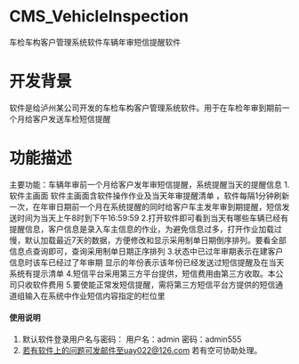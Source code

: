 # CMS_VehicleInspection
车检车构客户管理系统软件车辆年审短信提醒软件

# 开发背景
软件是给泸州某公司开发的车检车构客户管理系统软件。用于在车检年审到期前一个月给客户发送车检短信提醒

# 功能描述
主要功能：车辆年审前一个月给客户发年审短信提醒，系统提醒当天的提醒信息
1.软件主画面
软件主画面含软件操作作业及当天年审提醒清单 ，软件每隔1分钟刷新一次，在年审日期前一个月在系统提醒的同时给客户车主发年审到期提醒，短信发送时间为当天上午8时到下午16:59:59 
2.打开软件即可看到当天有哪些车辆已经有提醒信息，客户信息是录入车主信息的作业，为避免信息过多，打开作业加载过慢，默认加载最近7天的数据，方便修改和显示采用制单日期倒序排列。要看全部信息点查询即可，查询采用制单日期正序排列
3.状态中已过年审期表示在建客户信息时该车已经过了年审期 显示的年份表示该年份已经发送过短信提醒及在当天系统有提示清单
4.短信平台采用第三方平台提供，短信费用由第三方收取。本公司只收软件费用
5.要使能正常发短信提醒，需将第三方短信平台方提供的短信通道组输入在系统中作业短信内容指定的栏位里


#### 使用说明

1. 默认软件登录用户名与密码：
用户名：admin
  密码：admin555
2.  若有软件上的问题可发邮件至uay022@126.com 若有空可协助处理。

